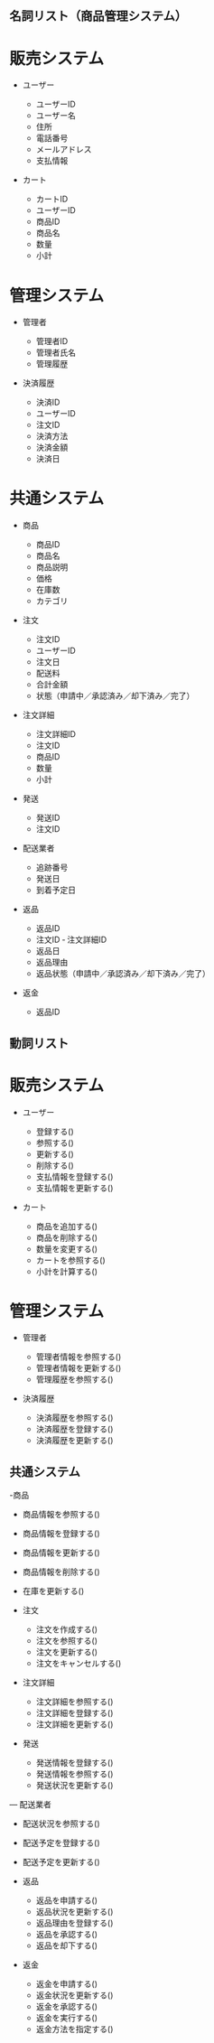 ## 名詞リスト（商品管理システム）

# 販売システム
- ユーザー
  - ユーザーID
  - ユーザー名
  - 住所
  - 電話番号
  - メールアドレス
  - 支払情報

- カート
  - カートID
  - ユーザーID
  - 商品ID
  - 商品名
  - 数量
  - 小計

# 管理システム
- 管理者
  - 管理者ID
  - 管理者氏名
  - 管理履歴

- 決済履歴
  - 決済ID
  - ユーザーID
  - 注文ID
  - 決済方法
  - 決済金額
  - 決済日

# 共通システム
- 商品
  - 商品ID
  - 商品名
  - 商品説明
  - 価格
  - 在庫数
  - カテゴリ

- 注文
  - 注文ID
  - ユーザーID
  - 注文日
  - 配送料
  - 合計金額
  - 状態（申請中／承認済み／却下済み／完了）

- 注文詳細
  - 注文詳細ID
  - 注文ID
  - 商品ID
  - 数量
  - 小計

- 発送
  - 発送ID
  - 注文ID

- 配送業者
  - 追跡番号
  - 発送日
  - 到着予定日

- 返品
  - 返品ID
  - 注文ID
  ‐ 注文詳細ID
  - 返品日
  - 返品理由
  - 返品状態（申請中／承認済み／却下済み／完了）

- 返金
  - 返品ID



## 動詞リスト
# 販売システム
- ユーザー
  - 登録する()
  - 参照する()
  - 更新する()
  - 削除する()
  - 支払情報を登録する()
  - 支払情報を更新する()

- カート
  - 商品を追加する()
  - 商品を削除する()
  - 数量を変更する()
  - カートを参照する()
  - 小計を計算する()

# 管理システム
- 管理者
  - 管理者情報を参照する()
  - 管理者情報を更新する()
  - 管理履歴を参照する()

- 決済履歴
  - 決済履歴を参照する()
  - 決済履歴を登録する()
  - 決済履歴を更新する()

## 共通システム

-商品
  - 商品情報を参照する()
  - 商品情報を登録する()
  - 商品情報を更新する()
  - 商品情報を削除する()
  - 在庫を更新する()

- 注文
  - 注文を作成する()
  - 注文を参照する()
  - 注文を更新する()
  - 注文をキャンセルする()

- 注文詳細
  - 注文詳細を参照する()
  - 注文詳細を登録する()
  - 注文詳細を更新する()

- 発送
  - 発送情報を登録する()
  - 発送情報を参照する()
  - 発送状況を更新する()

― 配送業者
  - 配送状況を参照する()
  - 配送予定を登録する()
  - 配送予定を更新する()

- 返品
  - 返品を申請する()
  - 返品状況を更新する()
  - 返品理由を登録する()
  - 返品を承認する()
  - 返品を却下する()

- 返金
  - 返金を申請する()
  - 返金状況を更新する()
  - 返金を承認する()
  - 返金を実行する()
  - 返金方法を指定する()